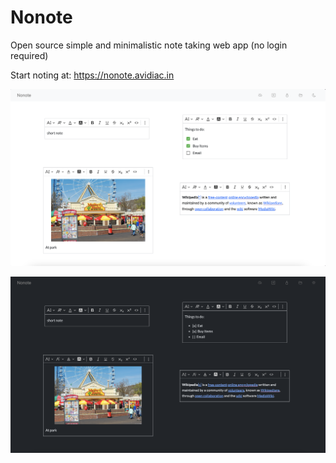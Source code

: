 # Nonote

Open source simple and minimalistic note taking web app (no login required)

Start noting at: https://nonote.avidiac.in


![Nonote Light mode](public/screenshots/light.png)

![Nonote dark mode](public/screenshots/dark.png)